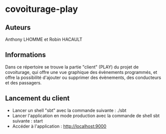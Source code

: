 # covoiturage-play
## Auteurs
Anthony LHOMME et Robin HACAULT
## Informations
Dans ce répertoire se trouve la partie "client" (PLAY) du projet de covoiturage, qui offre une vue graphique des évènements programmés, et offre la possibilité d'ajouter ou supprimer des évènements, des conducteurs et des passagers.

## Lancement du client
- Lancer un shell "sbt" avec la commande suivante : ./sbt
- Lancer l'application en mode production avec la commande de shell sbt suivante : start
- Accéder à l'application : [http://localhost:9000](http://localhost:9000)
